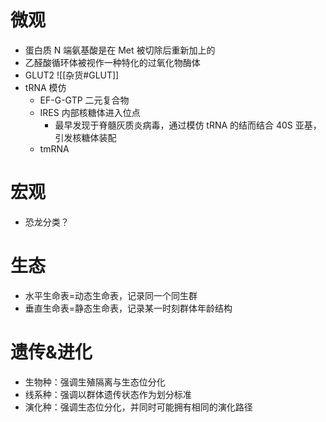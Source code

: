 # 微观
- 蛋白质 N 端氨基酸是在 Met 被切除后重新加上的
- 乙醛酸循环体被视作一种特化的过氧化物酶体
- GLUT2 ![[杂货#GLUT]]
- tRNA 模仿
	- EF-G-GTP 二元复合物
	- IRES 内部核糖体进入位点
		- 最早发现于脊髓灰质炎病毒，通过模仿 tRNA 的结而结合 40S 亚基，引发核糖体装配
	- tmRNA
# 宏观
- 恐龙分类？
# 生态
- 水平生命表=动态生命表，记录同一个同生群
- 垂直生命表=静态生命表，记录某一时刻群体年龄结构
# 遗传&进化
- 生物种：强调生殖隔离与生态位分化
- 线系种：强调以群体遗传状态作为划分标准
- 演化种：强调生态位分化，并同时可能拥有相同的演化路径